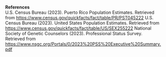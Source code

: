 **References**
<br />
U.S. Census Bureau (2023). Puerto Rico Population Estimates. Retrieved from https://www.census.gov/quickfacts/fact/table/PR/PST045222
U.S. Census Bureau (2023). United States Population Estimates. Retrieved from https://www.census.gov/quickfacts/fact/table/US/SEX255222
National Society of Genetic Counselors (2023). Professional Status Survey. Retrieved from https://www.nsgc.org/Portals/0/2023%20PSS%20Executive%20Summary.pdf
